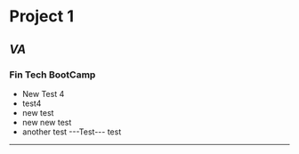 # Project 1

## *VA*

### **Fin Tech BootCamp**

* New Test 4
* test4
* new test
* new new test
* another test
---Test---
test
---

